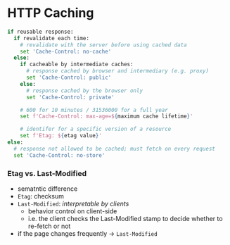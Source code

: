 # HTTP Caching

```python
if reusable response:
  if revalidate each time:
    # revalidate with the server before using cached data
    set 'Cache-Control: no-cache'
  else:
    if cacheable by intermediate caches:
      # response cached by browser and intermediary (e.g. proxy)
      set 'Cache-Control: public'
    else:
      # response cached by the browser only
      set 'Cache-Control: private'

    # 600 for 10 minutes / 31536000 for a full year
    set f'Cache-Control: max-age=${maximum cache lifetime}'

    # identifer for a specific version of a resource
    set f'Etag: ${etag value}'
else:
  # response not allowed to be cached; must fetch on every request
  set 'Cache-Control: no-store'
```

### Etag vs. Last-Modified

- sematntic difference
- `Etag`: checksum
- `Last-Modified`: _interpretable by clients_
  - behavior control on client-side
  - i.e. the client checks the Last-Modified stamp to decide whether to re-fetch or not
- if the page changes frequently &rarr; `Last-Modified`
